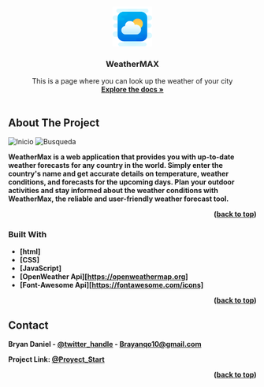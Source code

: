 <a name="readme-top"></a>
<!-- PROJECT LOGO -->
<br />
<div align="center">
  <a href="https://github.com/github_username/repo_name">
    <img src="WeatherPage/Nubes.png" alt="Logo" width="80" height="80">
  </a>

  <h3 align="center">WeatherMAX </h3>
    <p align="center">
    This is a page where you can look up the weather of your city
    <br />
    <a href="https://github.com/DragontitanB?tab=repositories"><strong>Explore the docs »</strong></a>
    <br />
    <br />
  </p>
</div>

<!-- ABOUT THE PROJECT -->
## About The Project

![Inicio](https://github.com/DragontitanB/WeatherPage/assets/107432108/7ffb294c-2564-4bc6-8e2b-cc0759bc13c1)
![Busqueda](https://github.com/DragontitanB/WeatherPage/assets/107432108/9bf93247-4cff-4d74-b0d8-1478005b10c1)


<b>WeatherMax<b> is a web application that provides you with up-to-date weather forecasts for any country in the world. Simply enter the country's name and get accurate details on temperature, weather conditions, and forecasts for the upcoming days. Plan your outdoor activities and stay informed about the weather conditions with WeatherMax, the reliable and user-friendly weather forecast tool.

<p align="right">(<a href="#readme-top">back to top</a>)</p>

### Built With

* [html]
* [CSS]
* [JavaScript]
* [OpenWeather Api][https://openweathermap.org]
* [Font-Awesome Api][https://fontawesome.com/icons]

<p align="right">(<a href="#readme-top">back to top</a>)</p>

<!-- CONTACT -->
## Contact

Bryan Daniel - [@twitter_handle](https://twitter.com/brayanqo10) - Brayanqo10@gmail.com

Project Link: [@Proyect_Start](https://github.com/DragontitanB/WeatherPage/tree/a17542f8a47af2828bc985fce2eb624ce40b29ac)

<p align="right">(<a href="#readme-top">back to top</a>)</p>
